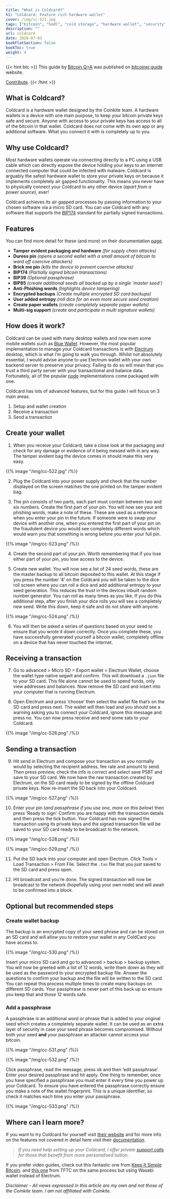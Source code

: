 ```yaml
---
title: "What is Coldcard?"
h1: "Coldcard: Feature rich hardware wallet"
cover: /img/cc-521.jpg
tags: ["bitcoin", "hodl", "cold storage", "hardware wallet", "security"]
description: ""
url: coldcard
date: 2020-07-03
bookFlatSection: false
bookToc: true
weight: 4
---
```


{{< hint btc >}}
This guide by [Bitcoin Q+A](https://twitter.com/BitcoinQ_A) was published on [bitcoiner.guide](https://bitcoiner.guide/coldcard) website.

[Contribute](/contribute/).
{{< /hint >}}

## What is Coldcard?

Coldcard is a hardware wallet designed by the Coinkite team. A hardware wallets is a device with one main purpose, to keep your bitcoin private keys safe and secure. Anyone with access to your private keys has access to all of the bitcoin in that wallet. Coldcard does not come with its own app or any additional software. What you connect it with is completely up to you.

## Why use Coldcard?

Most hardware wallets operate via connecting directly to a PC using a USB cable which can directly expose the device holding your keys to an internet connected computer that could be infected with malware. Coldcard is arguably the safest hardware wallet to store your private keys on because it implements completely air gapped functionality. This means you never have to physically connect your Coldcard to any other device (_apart from a power source_), ever!

Coldcard achieves its air gapped processes by passing information to your chosen software via a micro SD card. You can use Coldcard with any software that supports the [BIP174](https://en.bitcoin.it/wiki/BIP_0174) standard for partially signed transactions.

## Features

You can find more detail for these (and more) on their documentation [page](https://coldcardwallet.com/docs/).

- **Tamper evident packaging and hardware** _(for supply chain attacks)_
- **Duress pin** _(opens a second wallet with a small amount of bitcoin to ward off coercive attackers)_
- **Brick me pin** _(kills the device to prevent coercive attacks)_
- **BIP174** _(Partially signed bitcoin transactions)_
- **BIP39** _(Optional passphrase)_
- **BIP85** _(create additional seeds all backed up by a single ‘master seed’)_
- **Anti-Phishing words** _(highlights device tampering)_
- **Encrypted backups** _(Create multiple encrypted SD card backups)_
- **User added entropy** _(roll dice for an even more secure seed creation)_
- **Create paper wallets** _(create completely separate paper wallets)_
- **Multi-sig support** _(create and participate in multi signature wallets)_

## How does it work?

Coldcard can be used with many desktop wallets and now even some mobile wallets such as [Blue Wallet](https://bluewallet.io/watch-only/). However, the most popular implementation to manage your Coldcard transactions is with [Electrum](https://electrum.org/#home) desktop, which is what I’m going to walk you through. Whilst not absolutely essential, I would advise anyone to use Electrum wallet with your own backend server to preserve your privacy. Failing to do so will mean that you trust a third party server with your transactional and balance data. Fortunately, all of the popular [node](https://bitcoiner.guide/node) implementations come packaged with one.

Coldcard has lots of advanced features, but for this guide I will focus on 3 main areas.

1. Setup and wallet creation
2. Receive a transaction
3. Send a transaction

## Create your wallet

1. When you receive your Coldcard, take a close look at the packaging and check for any damage or evidence of it being messed with in any way. The tamper evident bag the device comes in should make this very easy.

{{% image "/img/cc-522.jpg" /%}}

2. Plug the Coldcard into your power supply and check that the number displayed on the screen matches the one printed on the tamper evident bag.

3. The pin consists of two parts, each part must contain between two and six numbers. Create the first part of your pin. You will now see your anti phishing words, make a note of these. These are used as a reference when you enter your pin in the future. If someone were to swap your device with another one, when you entered the first part of your pin on the fraudulent device you would see completely different words which would warn you that something is wrong before you enter your full pin.

{{% image "/img/cc-523.png" /%}}

4. Create the second part of your pin. Worth remembering that if you lose either part of your pin, you lose access to the device.

5. Create new wallet. You will now see a list of 24 seed words, these are the master backup to all bitcoin deposited to this wallet. At this stage if you press the number ‘4’ on the Coldcard you will be taken to the dice roll screen where you can roll a dice and add additional entropy to your seed generation. This reduces the trust in the devices inbuilt random number generator. You can roll as many times as you like. If you do this additional step, after you finish your dice rolls you will see a completely new seed. Write this down, keep it safe and do not share with anyone.

{{% image "/img/cc-524.png" /%}}

6. You will then be asked a series of questions based on your seed to ensure that you wrote it down correctly. Once you complete these, you have successfully generated yourself a bitcoin wallet, completely offline on a device that has never touched the internet.

## Receiving a transaction

7. Go to advanced > Micro SD > Export wallet > Electrum Wallet, choose the wallet type native segwit and confirm. This will download a `.json` file to your SD card. This file alone cannot be used to spend funds, only view addresses and balances. Now remove the SD card and insert into your computer that is running Electrum.

8. Open Electrum and press ‘choose’ then select the wallet file that’s on the SD card and press next. The wallet will then load and you should see a warning asking you to connect your Coldcard, ignore this message and press no. You can now press receive and send some sats to your Coldcard.

{{% image "/img/cc-526.png" /%}}

## Sending a transaction

9. Hit send in Electrum and compose your transaction as you normally would by selecting the recipient address, fee rate and amount to send. Then press preview, check the info is correct and select save PSBT and save to your SD card. We now have the raw transaction created by Electrum, on the SD card ready to be signed by the offline Coldcard private keys. Now re-insert the SD back into your Coldcard.

{{% image "/img/cc-527.png" /%}}

10. Enter your pin (_and passphrase if you use one, more on this below_) then press ‘Ready to sign’. Confirm you are happy with the transaction details and then press the tick button. Your Coldcard has now signed the transaction using its private keys and the signed transaction file will be saved to your SD card ready to be broadcast to the network.

{{% image "/img/cc-528.png" /%}}

{{% image "/img/cc-529.png" /%}}

11. Put the SD back into your computer and open Electrum. Click Tools > Load Transaction > From File. Select the `.txn` file that you just saved to the SD card and press open.

12. Hit broadcast and you’re done. The signed transaction will now be broadcast to the network (hopefully using your own node) and will await to be confirmed into a block.

## Optional but recommended steps

### Create wallet backup

The backup is an encrypted copy of your seed phrase and can be stored on an SD card and will allow you to restore your wallet in any ColdCard you have access to.

{{% image "/img/cc-530.png" /%}}

Insert your micro SD card and go to advanced > backup > backup system. You will now be greeted with a list of 12 words, write them down as they will be used as the password to your encrypted backup file. Answer the questions to confirm your backup and the file will be written to the SD card. You can repeat this process multiple times to create many backups on different SD cards. Your passphrase is never part of this back up so ensure you keep that and those 12 words safe.

### Add a passphrase

A passphrase is an additional word or phrase that is added to your original seed which creates a completely separate wallet. It can be used as an extra layer of security in case your seed phrase becomes compromised. Without both your seed **and** your passphrase an attacker cannot access your bitcoin.

{{% image "/img/cc-531.png" /%}}

{{% image "/img/cc-532.png" /%}}

Click passphrase, read the message, press ok and then ‘edit passphrase’. Enter your desired passphrase and hit apply. One thing to remember, once you have specified a passphrase you must enter it every time you power up your Coldcard. To ensure you have entered the passphrase correctly ensure you make a note of the wallet fingerprint. This is a unique identifier, so check it matches each time you enter your passphrase.

{{% image "/img/cc-533.png" /%}}

## Where can I learn more?

If you want to try Coldcard for yourself visit [their website](https://coldcardwallet.com/) and for more info on the features not covered in detail here visit their [documentation](https://coldcardwallet.com/docs/).

> *If you need help setting up your Coldcard, I offer private [support calls](https://bitcoiner.guide/support) for those that benefit from more personalised tuition.*

If you prefer video guides, check out this fantastic one from [Keep It Simple Bitcoin](https://www.keepitsimplebitcoin.com/coldcard-1/). and [this one](https://youtu.be/sM2uhyROpAQ) from TFTC on the same process but using Wasabi wallet instead of Electrum.

_Disclaimer - All views expressed in this article are my own and not those of the Coinkite team. I am not affiliated with Coinkite._
